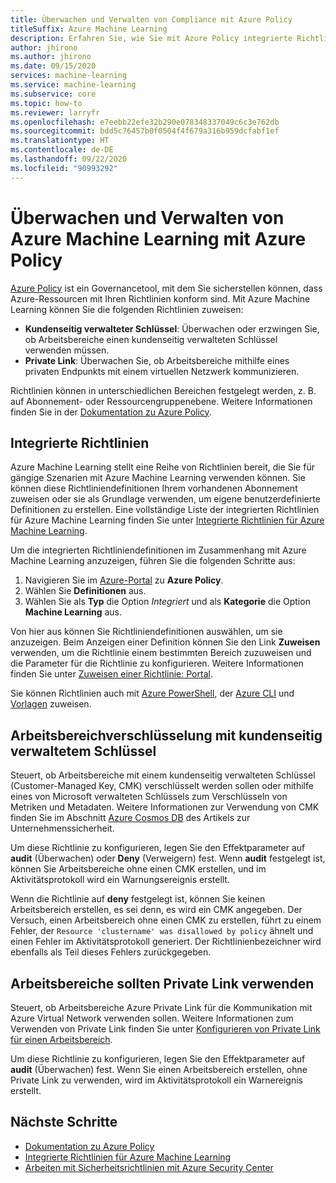 ```yaml
---
title: Überwachen und Verwalten von Compliance mit Azure Policy
titleSuffix: Azure Machine Learning
description: Erfahren Sie, wie Sie mit Azure Policy integrierte Richtlinien für Azure Machine Learning verwenden.
author: jhirono
ms.author: jhirono
ms.date: 09/15/2020
services: machine-learning
ms.service: machine-learning
ms.subservice: core
ms.topic: how-to
ms.reviewer: larryfr
ms.openlocfilehash: e7eebb22efe32b290e078348337049c6c3e762db
ms.sourcegitcommit: bdd5c76457b0f0504f4f679a316b959dcfabf1ef
ms.translationtype: HT
ms.contentlocale: de-DE
ms.lasthandoff: 09/22/2020
ms.locfileid: "90993292"
---
```

# <a name="audit-and-manage-azure-machine-learning-using-azure-policy"></a>Überwachen und Verwalten von Azure Machine Learning mit Azure Policy

[Azure Policy](/azure/governance/policy) ist ein Governancetool, mit dem Sie sicherstellen können, dass Azure-Ressourcen mit Ihren Richtlinien konform sind. Mit Azure Machine Learning können Sie die folgenden Richtlinien zuweisen:

* **Kundenseitig verwalteter Schlüssel**: Überwachen oder erzwingen Sie, ob Arbeitsbereiche einen kundenseitig verwalteten Schlüssel verwenden müssen.
* **Private Link**: Überwachen Sie, ob Arbeitsbereiche mithilfe eines privaten Endpunkts mit einem virtuellen Netzwerk kommunizieren.

Richtlinien können in unterschiedlichen Bereichen festgelegt werden, z. B. auf Abonnement- oder Ressourcengruppenebene. Weitere Informationen finden Sie in der [Dokumentation zu Azure Policy](/azure/governance/policy/overview).

## <a name="built-in-policies"></a>Integrierte Richtlinien

Azure Machine Learning stellt eine Reihe von Richtlinien bereit, die Sie für gängige Szenarien mit Azure Machine Learning verwenden können. Sie können diese Richtliniendefinitionen Ihrem vorhandenen Abonnement zuweisen oder sie als Grundlage verwenden, um eigene benutzerdefinierte Definitionen zu erstellen. Eine vollständige Liste der integrierten Richtlinien für Azure Machine Learning finden Sie unter [Integrierte Richtlinien für Azure Machine Learning](/azure/governance/policy/samples/built-in-policies#machine-learning).

Um die integrierten Richtliniendefinitionen im Zusammenhang mit Azure Machine Learning anzuzeigen, führen Sie die folgenden Schritte aus:

1. Navigieren Sie im [Azure-Portal](https://portal.azure.com) zu __Azure Policy__.
1. Wählen Sie __Definitionen__ aus.
1. Wählen Sie als __Typ__ die Option _Integriert_ und als __Kategorie__ die Option __Machine Learning__ aus.

Von hier aus können Sie Richtliniendefinitionen auswählen, um sie anzuzeigen. Beim Anzeigen einer Definition können Sie den Link __Zuweisen__ verwenden, um die Richtlinie einem bestimmten Bereich zuzuweisen und die Parameter für die Richtlinie zu konfigurieren. Weitere Informationen finden Sie unter [Zuweisen einer Richtlinie: Portal](/azure/governance/policy/assign-policy-portal).

Sie können Richtlinien auch mit [Azure PowerShell](/azure/governance/policy/assign-policy-powershell), der [Azure CLI](https://docs.microsoft.com/azure/governance/policy/assign-policy-azurecli) und [Vorlagen](/azure/governance/policy/assign-policy-template) zuweisen.

## <a name="workspaces-encryption-with-customer-managed-key"></a>Arbeitsbereichverschlüsselung mit kundenseitig verwaltetem Schlüssel

Steuert, ob Arbeitsbereiche mit einem kundenseitig verwalteten Schlüssel (Customer-Managed Key, CMK) verschlüsselt werden sollen oder mithilfe eines von Microsoft verwalteten Schlüssels zum Verschlüsseln von Metriken und Metadaten. Weitere Informationen zur Verwendung von CMK finden Sie im Abschnitt [Azure Cosmos DB](concept-enterprise-security.md#azure-cosmos-db) des Artikels zur Unternehmenssicherheit.

Um diese Richtlinie zu konfigurieren, legen Sie den Effektparameter auf __audit__ (Überwachen) oder __Deny__ (Verweigern) fest. Wenn __audit__ festgelegt ist, können Sie Arbeitsbereiche ohne einen CMK erstellen, und im Aktivitätsprotokoll wird ein Warnungsereignis erstellt.

Wenn die Richtlinie auf __deny__ festgelegt ist, können Sie keinen Arbeitsbereich erstellen, es sei denn, es wird ein CMK angegeben. Der Versuch, einen Arbeitsbereich ohne einen CMK zu erstellen, führt zu einem Fehler, der `Resource 'clustername' was disallowed by policy` ähnelt und einen Fehler im Aktivitätsprotokoll generiert. Der Richtlinienbezeichner wird ebenfalls als Teil dieses Fehlers zurückgegeben.

## <a name="workspaces-should-use-private-link"></a>Arbeitsbereiche sollten Private Link verwenden

Steuert, ob Arbeitsbereiche Azure Private Link für die Kommunikation mit Azure Virtual Network verwenden sollen. Weitere Informationen zum Verwenden von Private Link finden Sie unter [Konfigurieren von Private Link für einen Arbeitsbereich](how-to-configure-private-link.md).

Um diese Richtlinie zu konfigurieren, legen Sie den Effektparameter auf __audit__ (Überwachen) fest. Wenn Sie einen Arbeitsbereich erstellen, ohne Private Link zu verwenden, wird im Aktivitätsprotokoll ein Warnereignis erstellt.

## <a name="next-steps"></a>Nächste Schritte

* [Dokumentation zu Azure Policy](/azure/governance/policy/overview)
* [Integrierte Richtlinien für Azure Machine Learning](policy-reference.md)
* [Arbeiten mit Sicherheitsrichtlinien mit Azure Security Center](/azure/security-center/tutorial-security-policy)